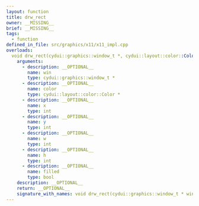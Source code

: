 ```yaml
---
layout: function
title: drw_rect
owner: __MISSING__
brief: __MISSING__
tags:
  - function
defined_in_file: src/graphics/x11/x11_impl.cpp
overloads:
  void drw_rect(cydui::graphics::window_t *, cydui::layout::color::Color *, int, int, int, int, bool):
    arguments:
      - description: __OPTIONAL__
        name: win
        type: cydui::graphics::window_t *
      - description: __OPTIONAL__
        name: color
        type: cydui::layout::color::Color *
      - description: __OPTIONAL__
        name: x
        type: int
      - description: __OPTIONAL__
        name: y
        type: int
      - description: __OPTIONAL__
        name: w
        type: int
      - description: __OPTIONAL__
        name: h
        type: int
      - description: __OPTIONAL__
        name: filled
        type: bool
    description: __OPTIONAL__
    return: __OPTIONAL__
    signature_with_names: void drw_rect(cydui::graphics::window_t * win, cydui::layout::color::Color * color, int x, int y, int w, int h, bool filled)
---
```

